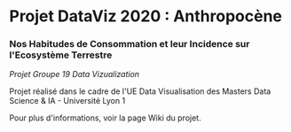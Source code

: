 # Projet DataViz 2020 : Anthropocène #
### Nos Habitudes de Consommation et leur Incidence sur l'Ecosystème Terrestre ###
*Projet Groupe 19 Data Vizualization*  
  
Projet réalisé dans le cadre de l'UE Data Visualisation des Masters Data Science & IA - Université Lyon 1  
  
    
Pour plus d'informations, voir la page Wiki du projet.
